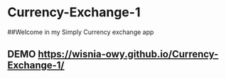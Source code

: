 # Currency-Exchange-1
##Welcome in my Simply Currency exchange app

## DEMO  https://wisnia-owy.github.io/Currency-Exchange-1/
